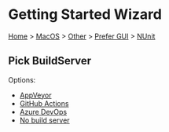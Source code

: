 # Getting Started Wizard

[Home](/docs/wiz/readme.md) > [MacOS](MacOS.md) > [Other](MacOS_Other.md) > [Prefer GUI](MacOS_Other_Gui.md) > [NUnit](MacOS_Other_Gui_NUnit.md)

## Pick BuildServer

Options:
 * [AppVeyor](MacOS_Other_Gui_NUnit_AppVeyor.md)
 * [GitHub Actions](MacOS_Other_Gui_NUnit_GitHubActions.md)
 * [Azure DevOps](MacOS_Other_Gui_NUnit_AzureDevOps.md)
 * [No build server](MacOS_Other_Gui_NUnit_None.md)
